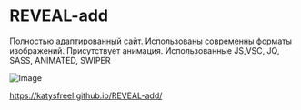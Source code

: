 # REVEAL-add
Полностью адаптированный сайт. Использованы современны форматы изображений. Присутствует анимация. Использованные JS,VSC, JQ, SASS, ANIMATED, SWIPER

![Image]((https://github.com/KatySFreel/REVEAL-add/blob/master/preview.png))

https://katysfreel.github.io/REVEAL-add/
